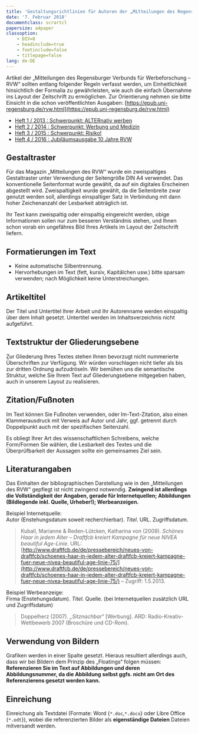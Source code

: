 ```yaml
---
title: 'Gestaltungsrichtlinien für Autoren der „Mitteilungen des Regensburger Verbunds für Werbeforschung – RVW“'
date: '7. Februar 2018'
documentclass: scrartcl
papersize: a4paper
classoption:
    - DIV=8
    - headinclude=true
    - footinclude=false
    - titlepage=false
lang: de-DE
---
```


Artikel der „Mitteilungen des Regensburger Verbunds für Werbeforschung – RVW“ sollten entlang folgender Regeln verfasst werden, um Einheitlichkeit hinsichtlich der Formalia zu gewährleisten, wie auch die einfach Übernahme ins Layout der Zeitschrift zu ermöglichen. Zur Orientierung nehmen sie bitte Einsicht in die schon veröffentlichten Ausgaben: [https://epub.uni-regensburg.de/rvw.html](https://epub.uni-regensburg.de/rvw.html)

* [Heft 1 / 2013 : Schwerpunkt: ALTERnativ werben](https://epub.uni-regensburg.de/29199/)
* [Heft 2 / 2014 : Schwerpunkt: Werbung und Medizin](https://epub.uni-regensburg.de/31508/)
* [Heft 3 / 2015 : Schwerpunkt: Risiko!](https://epub.uni-regensburg.de/33502/)
* [Heft 4 / 2016 : Jubiläumsausgabe 10 Jahre RVW](https://epub.uni-regensburg.de/34935/)

## Gestaltraster

Für das Magazin „Mitteilungen des RVW“ wurde ein zweispaltiges Gestaltraster unter Verwendung der Seitengröße DIN A4 verwendet. Das konventionelle Seitenformat wurde gewählt, da auf ein digitales Erscheinen abgestellt wird. Zweispaltigkeit wurde gewählt, da die Seitenbreite zwar genutzt werden soll, allerdings einspaltiger Satz in Verbindung mit dann hoher Zeichenanzahl der Lesbarkeit abträglich ist.

Ihr Text kann zweispaltig oder einspaltig eingereicht werden, obige Informationen sollen nur zum besseren Verständnis stehen, und Ihnen schon vorab ein ungefähres Bild Ihres Artikels im Layout der Zeitschrift liefern.


## Formatierungen im Text

* Keine automatische Silbentrennung.
* Hervorhebungen im Text (fett, kursiv, Kapitälchen usw.) bitte sparsam verwenden; nach Möglichkeit keine Unterstreichungen.


## Artikeltitel

Der Titel und Untertitel Ihrer Arbeit und Ihr Autorenname werden einspaltig über dem Inhalt gesetzt. Untertitel werden im Inhaltsverzeichnis nicht aufgeführt.


## Textstruktur der Gliederungsebene

Zur Gliederung Ihres Textes stehen Ihnen bevorzugt nicht nummerierte Überschriften zur Verfügung. Wir würden vorschlagen nicht tiefer als bis zur dritten Ordnung aufzudröseln. Wir bemühen uns die semantische Struktur, welche Sie Ihrem Text auf Gliederungsebene mitgegeben haben, auch in unserem Layout zu realisieren.


## Zitation/Fußnoten

Im Text können Sie Fußnoten verwenden, oder Im-Text-Zitation, also einen Klammerausdruck mit Verweis auf Autor und Jahr, ggf. getrennt durch Doppelpunkt auch mit der spezifischen Seitenzahl.

Es obliegt Ihrer Art des wissenschaftlichen Schreibens, welche Form/Formen Sie wählen, die Lesbarkeit des Textes und die Überprüfbarkeit der Aussagen sollte ein gemeinsames Ziel sein.


## Literaturangaben

Das Einhalten der bibliographischen Darstellung wie in den „Mitteilungen des RVW“ gepflegt ist nicht zwingend notwendig. **Zwingend ist allerdings die Vollständigkeit der Angaben, gerade für Internetquellen; Abbildungen (Bildlegende inkl. Quelle, Urheber!); Werbeanzeigen.**

Beispiel Internetquelle:  
Autor (Enstehungsdatum soweit recherchierbar). *Titel*. URL. Zugriffsdatum.

> Kuball, Marianne & Reden-Lütcken, Katharina von (2009). *Schönes Haar in jedem Alter – Draftfcb kreiert Kampagne für neue NIVEA beautiful Age-Linie*. URL: [http://www.draftfcb.de/de/pressebereich/neues-von-draftfcb/schoenes-haar-in-jedem-alter-draftfcb-kreiert-kampagne-fuer-neue-nivea-beautiful-age-linie-75/](http://www.draftfcb.de/de/pressebereich/neues-von-draftfcb/schoenes-haar-in-jedem-alter-draftfcb-kreiert-kampagne-fuer-neue-nivea-beautiful-age-linie-75/) – Zugriff: 1.5.2013.

Beispiel Werbeanzeige:  
Firma (Enstehungsdatum). *Titel*. Quelle. (bei Internetquellen zusätzlich URL und Zugriffsdatum)

> Doppelherz (2007). *„Sitznachbar“* [Werbung]. ARD: Radio-Kreativ-Wettbewerb 2007 (Broschüre und CD-Rom).


## Verwendung von Bildern

Grafiken werden in einer Spalte gesetzt. Hieraus resultiert allerdings auch, dass wir bei Bildern dem Prinzip des „Floatings“ folgen müssen: **Referenzieren Sie im Text auf Abbildungen und deren Abbildungsnummer, da die Abbildung selbst ggfs. nicht am Ort des Referenzierens gesetzt werden kann.**


## Einreichung

Einreichung als Textdatei (Formate: Word {`*.doc`,`*.docx`} oder Libre Office {`*.odt`}), wobei die referenzierten Bilder als **eigenständige Dateien** Dateien mitversandt werden.
